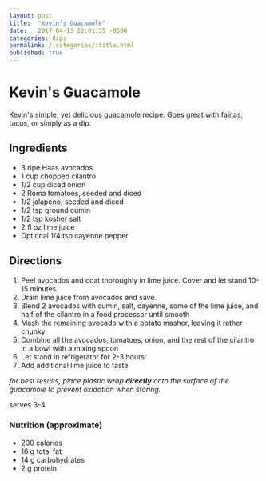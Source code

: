```yaml
---
layout: post
title:  "Kevin's Guacamole"
date:   2017-04-13 22:01:35 -0500
categories: dips
permalink: /:categories/:title.html
published: true
---
```


# Kevin's Guacamole
Kevin's simple, yet delicious guacamole recipe.
Goes great with fajitas, tacos, or simply as a dip.

## Ingredients

- 3 ripe Haas avocados
- 1 cup chopped cilantro
- 1/2 cup diced onion
- 2 Roma tomatoes, seeded and diced
- 1/2 jalapeno, seeded and diced
- 1/2 tsp ground cumin
- 1/2 tsp kosher salt
- 2 fl oz lime juice
- Optional 1/4 tsp cayenne pepper

## Directions

1. Peel avocados and coat thoroughly in lime juice. Cover and let stand 10-15 minutes
1. Drain lime juice from avocados and save.
1. Blend 2 avocados with cumin, salt, cayenne, some of the lime juice, and half of the cilantro in a food processor until smooth
1. Mash the remaining avocado with a potato masher, leaving it rather chunky
1. Combine all the avocados, tomatoes, onion, and the rest of the cilantro in a bowl with a mixing spoon
1. Let stand in refrigerator for 2-3 hours
1. Add additional lime juice to taste

*for best results, place plastic wrap __directly__ onto the surface of the guacamole to prevent oxidation when storing.*

serves 3-4

### Nutrition (approximate)

- 200 calories
- 16 g total fat
- 14 g carbohydrates
- 2 g protein
